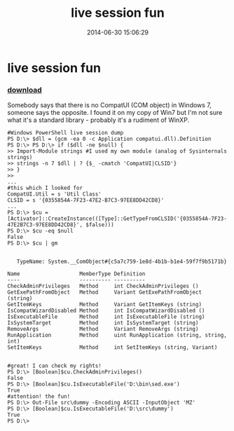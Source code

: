 ﻿---
pid:            5270
poster:         greg zakharov
title:          live session fun
date:           2014-06-30 15:06:29
format:         posh
parent:         0
parent:         0

---

# live session fun

### [download](5270.ps1)

Somebody says that there is no CompatUI (COM object) in Windows 7, someone says the opposite. I found it on my copy of Win7 but I'm not sure what it's a standard library - probably it's a rudiment of WinXP.

```posh
#Windows PowerShell live session dump
PS D:\> $dll = (gcm -ea 0 -c Application compatui.dll).Definition
PS D:\> PS D:\> if ($dll -ne $null) {
>> Import-Module strings #I used my own module (analog of Sysinternals strings)
>> strings -n 7 $dll | ? {$_ -cmatch 'CompatUI|CLSID'}
>> }
>>
...
#this which I looked for
CompatUI.Util = s 'Util Class'
CLSID = s '{0355854A-7F23-47E2-B7C3-97EE8DD42CD8}'
...
PS D:\> $cu = [Activator]::CreateInstance(([Type]::GetTypeFromCLSID('{0355854A-7F23-47E2B7C3-97EE8DD42CD8}', $false)))
PS D:\> $cu -eq $null
False
PS D:\> $cu | gm


   TypeName: System.__ComObject#{c5a7c759-1e8d-4b1b-b1e4-59f7f9b5171b}

Name                   MemberType Definition
----                   ---------- ----------
CheckAdminPrivileges   Method     int CheckAdminPrivileges ()
GetExePathFromObject   Method     Variant GetExePathFromObject (string)
GetItemKeys            Method     Variant GetItemKeys (string)
IsCompatWizardDisabled Method     int IsCompatWizardDisabled ()
IsExecutableFile       Method     int IsExecutableFile (string)
IsSystemTarget         Method     int IsSystemTarget (string)
RemoveArgs             Method     Variant RemoveArgs (string)
RunApplication         Method     uint RunApplication (string, string, int)
SetItemKeys            Method     int SetItemKeys (string, Variant)


#great! I can check my rights!
PS D:\> [Boolean]$cu.CheckAdminPrivileges()
False
PS D:\> [Boolean]$cu.IsExecutableFile('D:\bin\sed.exe')
True
#attention! the fun!
PS D:\> Out-File src\dummy -Encoding ASCII -InputObject 'MZ'
PS D:\> [Boolean]$cu.IsExecutableFile('D:\src\dummy')
True
PS D:\> 
```
